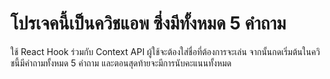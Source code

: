 # โปรเจคนี้เป็นควิชแอพ ซึ่งมีทั้งหมด 5 คำถาม

ใช้ React Hook ร่วมกับ Context API
ผู้ใช้จะต้องใส่ชื่อที่ต้องการจะเล่น จากนั้นกดเริ่มต้นในควิชนี้มีคำถามทั้งหมด 5 คำถาม และตอนสุดท้ายจะมีการนับคะแนนทั้งหมด
